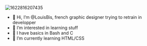 ![1622816207435](https://user-images.githubusercontent.com/81558396/122246559-effb4380-cec6-11eb-8a45-d49467371dba.jpg)
- 👋 Hi, I’m @LouisBis, french graphic designer trying to retrain in developper
- 👀 I’m interested in learning stuff
- 🧰 I have basics in Bash and C
- 🌱 I’m currently learning HTML/CSS
